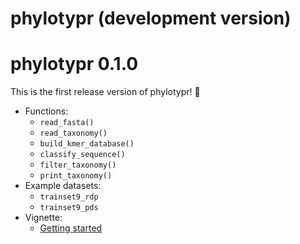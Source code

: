 # phylotypr (development version)

# phylotypr 0.1.0

This is the first release version of phylotypr! 🎉

- Functions:
    - `read_fasta()`
    - `read_taxonomy()`
    - `build_kmer_database()`
    - `classify_sequence()`
    - `filter_taxonomy()`
    - `print_taxonomy()`
- Example datasets:
    - `trainset9_rdp`
    - `trainset9_pds`
- Vignette:
    - [Getting started](https://mothur.org/phylotypr/articles/phylotypr.html)
